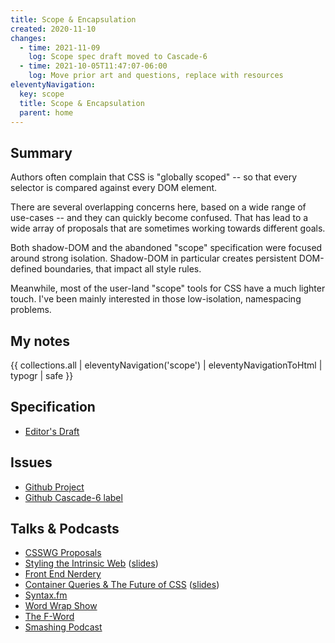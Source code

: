 ```yaml
---
title: Scope & Encapsulation
created: 2020-11-10
changes:
  - time: 2021-11-09
    log: Scope spec draft moved to Cascade-6
  - time: 2021-10-05T11:47:07-06:00
    log: Move prior art and questions, replace with resources
eleventyNavigation:
  key: scope
  title: Scope & Encapsulation
  parent: home
---
```


## Summary

Authors often complain that CSS is "globally scoped" --
so that every selector is compared against every DOM element.

There are several overlapping concerns here,
based on a wide range of use-cases --
and they can quickly become confused.
That has lead to a wide array of proposals
that are sometimes working towards different goals.

Both shadow-DOM
and the abandoned "scope" specification
were focused around strong isolation.
Shadow-DOM in particular creates persistent DOM-defined boundaries,
that impact all style rules.

Meanwhile,
most of the user-land "scope" tools for CSS
have a much lighter touch.
I've been mainly interested in those low-isolation,
namespacing problems.

## My notes

{{ collections.all | eleventyNavigation('scope') | eleventyNavigationToHtml | typogr | safe }}

## Specification

- [Editor's Draft](https://drafts.csswg.org/css-cascade-6/)

## Issues

- [Github Project](https://github.com/w3c/csswg-drafts/projects/21)
- [Github Cascade-6 label](https://github.com/w3c/csswg-drafts/labels/css-cascade-6)

## Talks & Podcasts

- [CSSWG Proposals](https://slides.oddbird.net/csswg/)
- [Styling the Intrinsic Web](https://www.oddbird.net/talks/intrinsic-web/)
  ([slides](https://slides.oddbird.net/css-next/))
- [Front End Nerdery](https://www.oddbird.net/2021/08/15/fe-nerdery-10/)
- [Container Queries & The Future of CSS](https://www.oddbird.net/talks/responsive-components/)
  ([slides](https://slides.oddbird.net/css-next/))
- [Syntax.fm](https://www.oddbird.net/2021/06/16/syntaxfm-362/)
- [Word Wrap Show](https://www.oddbird.net/2021/05/17/word-wrap-11/)
- [The F-Word](https://www.oddbird.net/2021/05/06/f-word-11/)
- [Smashing Podcast](https://www.oddbird.net/2021/05/04/smashing-36/)
